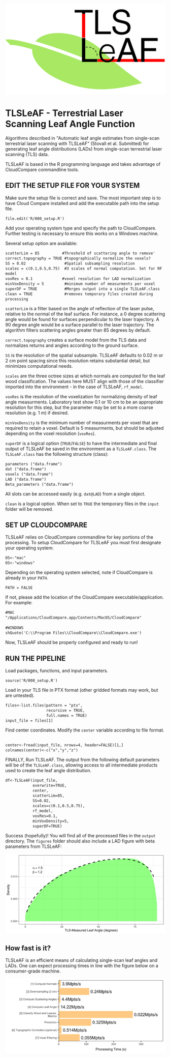 ![TLSLeAF](TLSLeAF.png)

# TLSLeAF - Terrestrial Laser Scanning Leaf Angle Function
Algorithms described in "Automatic leaf angle estimates from single-scan terrestrial laser scanning with TLSLeAF" (Stovall et al. Submitted) for generating leaf angle distributions (LADs) from single-scan terrestrial laser scanning (TLS) data. 

TLSLeAF is based in the R programming language and takes advantage of CloudCompare commandline tools. 

## EDIT THE SETUP FILE FOR YOUR SYSTEM

Make sure the setup file is correct and save. The most important step is to have Cloud Compare installed and add the executable path into the setup file.

```{r,echo=FALSE}
file.edit('R/000_setup.R')
```

Add your operating system type and specify the path to CloudCompare. Further testing is necessary to ensure this works on a Windows machine.

Several setup option are available: 

```{r,echo=FALSE}
scatterLim = 85          #Threshold of scattering angle to remove'
correct.topography = TRUE #topographically normalize the voxels?
SS = 0.02                 #Spatial subsampling resolution
scales = c(0.1,0.5,0.75)  #3 scales of normal computation. Set for RF model
voxRes = 0.1             #voxel resolution for LAD normalization
minVoxDensity = 5         #minimum number of measurments per voxel
superDF = TRUE            #Merges output into a single TLSLeAF.class
clean = TRUE              #removes temporary files created during processing
```
`scatterLim` is a filter based on the angle of reflection of the laser pulse, relative to the normal of the leaf surface. For instance, a 0 degree scattering angle would be found for surfaces perpendicular to the laser trajectory. A 90 degree angle would be a surface parallel to the laser trajectory. The algorithm filters scattering angles greater than 85 degrees by default.

`correct.topography` creates a surface model from the TLS data and normalizes returns and angles according to the ground surface.

`SS` is the resolution of the spatial subsample. TLSLeAF defaults to 0.02 m or 2 cm point spacing since this resolution retains substantial detail, but minimizes computational needs.

`scales` are the three octree sizes at which normals are computed for the leaf wood classification. The values here MUST align with those of the classifier imported into the environment - in the case of TLSLeAF, `rf_model`.

`voxRes` is the resolution of the voxelization for normalizing density of leaf angle measurments. Laboratory test show 0.1 or 10 cm to be an appropriate resolution for this step, but the parameter may be set to a more coarse resolution (e.g. 1 m) if desired.

`minVoxDensity` is the minimum number of measurments per voxel that are required to retain a voxel. Default is 5 measurments, but should be adjusted depending on the voxel resolution (`voxRes`).

`superDF` is a logical option (`TRUE`/`FALSE`) to have the intermediate and final output of TLSLeAF be saved in the environment as a `TLSLeAF.class`. The `TLSLeAF.class` has the following structure (class):

```{r,echo=FALSE}
parameters ("data.frame")
dat ("data.frame")
voxels ("data.frame")
LAD ("data.frame")
Beta_parameters ("data.frame")
```
All slots can be accessed easily (e.g. `dat@LAD`) from a single object.

`clean` is a logical option. When set to `TRUE` the temporary files in the `input` folder will be removed.

## SET UP CLOUDCOMPARE

TLSLeAF relies on CloudCompare commandline for key portions of the processing. To setup CloudCompare for TLSLeAF you must first designate your operating system:

```{r,echo=FALSE}
OS<-"mac" 
OS<-"windows"
```
Depending on the operating system selected, note if CloudCompare is already in your `PATH`.

```{r,echo=FALSE}
PATH = FALSE
```

If not, please add the location of the CloudCompare executable/application. For example:

```{r,echo=FALSE}
#MAC
"/Applications/CloudCompare.app/Contents/MacOS/CloudCompare"

#WINDOWS
shQuote('C:\\Program Files\\CloudCompare\\CloudCompare.exe')
```

Now, TLSLeAF should be properly configured and ready to run!

## RUN THE PIPELINE
Load packages, functions, and input parameters.
```{r,echo=FALSE}
source('R/000_setup.R')
```

Load in your TLS file in PTX format (other gridded formats may work, but are untested).
```{r,echo=FALSE}
files<-list.files(pattern = "ptx", 
                  recursive = TRUE, 
                  full.names = TRUE)
input_file = files[1]

```

Find center coordinates. Modify the `center` variable according to file format.
```{r,echo=FALSE}

center<-fread(input_file, nrows=4, header=FALSE)[1,]
colnames(center)<-c("x","y","z")
```

FINALLY, Run TLSLeAF. The output from the following default parameters will be of the `TLSLeAF.class`, allowing access to all intermediate products used to create the leaf angle distribution.
```{r,echo=FALSE}
df<-TLSLeAF(input_file, 
            overwrite=TRUE,
            center, 
            scatterLim=85,
            SS=0.02, 
            scales=c(0.1,0.5,0.75),
            rf_model,
            voxRes=0.1,
            minVoxDensity=5,
            superDF=TRUE)
```

Success (hopefully)! You will find all of the processed files in the `output` directory.
The `figures` folder should also include a LAD figure with beta parameters from TLSLeAF:

![LAD](LAD.png)



## How fast is it?

TLSLeAF is an efficient means of calculating single-scan leaf angles and LADs. One can expect processing times in line with the figure below on a consumer-grade machine.

![Processing_speed](Processing_speed.png)
